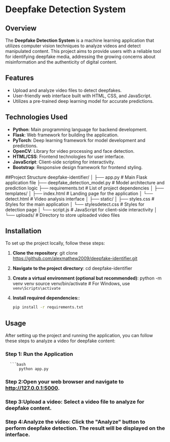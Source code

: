 
# Deepfake Detection System

## Overview

The **Deepfake Detection System** is a machine learning application that utilizes computer vision techniques to analyze videos and detect manipulated content. This project aims to provide users with a reliable tool for identifying deepfake media, addressing the growing concerns about misinformation and the authenticity of digital content.

## Features

- Upload and analyze video files to detect deepfakes.
- User-friendly web interface built with HTML, CSS, and JavaScript.
- Utilizes a pre-trained deep learning model for accurate predictions.

## Technologies Used

- **Python**: Main programming language for backend development.
- **Flask**: Web framework for building the application.
- **PyTorch**: Deep learning framework for model development and predictions.
- **OpenCV**: Library for video processing and face detection.
- **HTML/CSS**: Frontend technologies for user interface.
- **JavaScript**: Client-side scripting for interactivity.
- **Bootstrap**: Responsive design framework for frontend styling.


##Project Structure
deepfake-identifier/
│
├── app.py                   # Main Flask application file
├── deepfake_detection_model.py  # Model architecture and prediction logic
├── requirements.txt         # List of project dependencies
│
├── templates/
│   ├── index.html           # Landing page for the application
│   └── detect.html          # Video analysis interface
│
├── static/
│   ├── styles.css           # Styles for the main application
│   └── stylesdetect.css      # Styles for detection page
│   └── script.js            # JavaScript for client-side interactivity
│
└── uploads/                 # Directory to store uploaded video files


## Installation

To set up the project locally, follow these steps:

1. **Clone the repository**:
   git clone https://github.com/alexmathew2009/deepfake-identifier.git

3. **Navigate to the project directory**:
      cd deepfake-identifier
   
3. **Create a virtual environment (optional but recommended)**:
      python -m venv venv
      source venv/bin/activate  # For Windows, use `venv\Scripts\activate`

4. **Install required dependencies:**:
    ```bash
    pip install -r requirements.txt


## Usage

After setting up the project and running the application, you can follow these steps to analyze a video for deepfake content:

### Step 1: Run the Application
      ```bash
          python app.py

### Step 2:Open your web browser and navigate to http://127.0.0.1:5000.

### Step 3:Upload a video: Select a video file to analyze for deepfake content.

### Step 4:Analyze the video: Click the "Analyze" button to perform deepfake detection. The result will be displayed on the interface.



